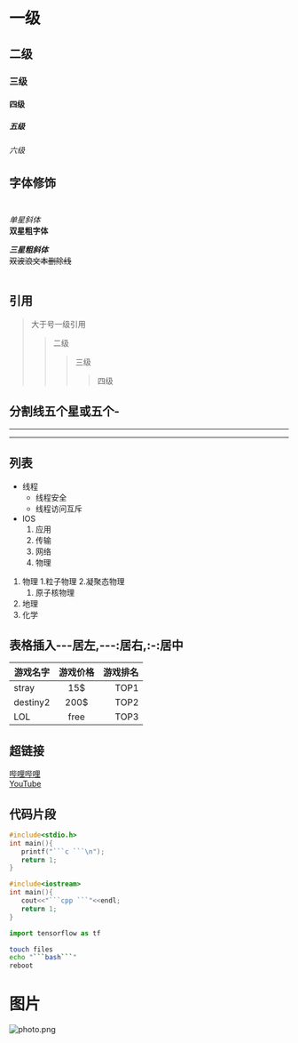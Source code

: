 # 一级<br>

## 二级<br>

### 三级<br>

#### 四级<br>

##### 五级<br>

###### 六级<br>
## 字体修饰<br><br>


*单星斜体*<br>
**双星粗字体**<br>

***三星粗斜体***<br>
~~双波浪文本删除线~~<br><br>

## 引用<br>
> 大于号一级引用
>> 二级
>>> 三级
>>>> 四级

## 分割线五个星或五个-
*****
-----
## 列表
* 线程
  * 线程安全
  * 线程访问互斥
* IOS
  1. 应用
  2. 传输
  3. 网络
  4. 物理

1. 物理
  1.粒子物理
  2.凝聚态物理
    1. 原子核物理
2. 地理
3. 化学
  
  
## 表格插入---居左,---:居右,:-:居中<br>

游戏名字|游戏价格|游戏排名
---|:-:|---:
stray|15$|TOP1
destiny2|200$|TOP2
LOL|free|TOP3

## 超链接
[哔哩哔哩](https://www.bilibili.com  "点击进入网页") <br>
[YouTube](https://www.youtube.com "点击进入网页")<br>

## 代码片段
```c
#include<stdio.h>
int main(){
   printf("```c ```\n");
   return 1;
}
```


```cpp
#include<iostream>
int main(){
   cout<<"```cpp ```"<<endl;
   return 1;
}

```
```python
import tensorflow as tf
```
```bash
touch files
echo "```bash```"
reboot
```
# 图片
![photo.png](https://s2.loli.net/2022/08/14/z9bqWeVDTHEIBRd.png)
